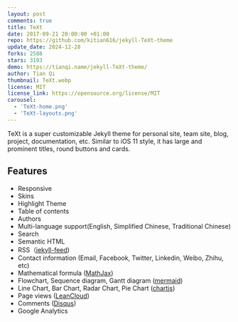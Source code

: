 ```yaml
---
layout: post
comments: true
title: TeXt
date: 2017-09-21 20:00:00 +01:00
repo: https://github.com/kitian616/jekyll-TeXt-theme
update_date: 2024-12-28
forks: 2588
stars: 3193
demo: https://tianqi.name/jekyll-TeXt-theme/
author: Tian Qi
thumbnail: TeXt.webp
license: MIT
license_link: https://opensource.org/license/MIT
carousel:
  - 'TeXt-home.png'
  - 'TeXt-layouts.png'
---
```


TeXt is a super customizable Jekyll theme for personal site, team site, blog, project, documentation, etc. Similar to iOS 11 style, it has large and prominent titles, round buttons and cards.

## Features

* Responsive
* Skins
* Highlight Theme
* Table of contents
* Authors
* Multi-language support(English, Simplified Chinese, Traditional Chinese)
* Search
* Semantic HTML
* RSS（[jekyll-feed](https://github.com/jekyll/jekyll-feed))
* Contact information (Email, Facebook, Twitter, Linkedin, Weibo, Zhihu, etc)
* Mathematical formula ([MathJax](https://www.mathjax.org/))
* Flowchart, Sequence diagram, Gantt diagram ([mermaid](https://mermaidjs.github.io/))
* Line Chart, Bar Chart, Radar Chart, Pie Chart ([chartjs](https://www.chartjs.org/))
* Page views ([LeanCloud](https://leancloud.cn/))
* Comments ([Disqus](https://disqus.com/))
* Google Analytics
